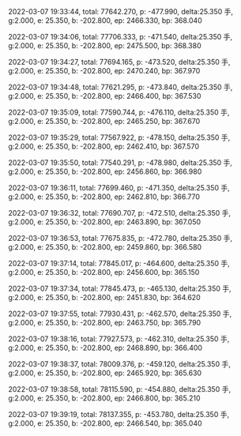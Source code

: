 2022-03-07 19:33:44, total: 77642.270, p: -477.990, delta:25.350 手, g:2.000, e: 25.350, b: -202.800, ep: 2466.330, bp: 368.040

2022-03-07 19:34:06, total: 77706.333, p: -471.540, delta:25.350 手, g:2.000, e: 25.350, b: -202.800, ep: 2475.500, bp: 368.380

2022-03-07 19:34:27, total: 77694.165, p: -473.520, delta:25.350 手, g:2.000, e: 25.350, b: -202.800, ep: 2470.240, bp: 367.970

2022-03-07 19:34:48, total: 77621.295, p: -473.840, delta:25.350 手, g:2.000, e: 25.350, b: -202.800, ep: 2466.400, bp: 367.530

2022-03-07 19:35:09, total: 77590.744, p: -476.110, delta:25.350 手, g:2.000, e: 25.350, b: -202.800, ep: 2465.250, bp: 367.670

2022-03-07 19:35:29, total: 77567.922, p: -478.150, delta:25.350 手, g:2.000, e: 25.350, b: -202.800, ep: 2462.410, bp: 367.570

2022-03-07 19:35:50, total: 77540.291, p: -478.980, delta:25.350 手, g:2.000, e: 25.350, b: -202.800, ep: 2456.860, bp: 366.980

2022-03-07 19:36:11, total: 77699.460, p: -471.350, delta:25.350 手, g:2.000, e: 25.350, b: -202.800, ep: 2462.810, bp: 366.770

2022-03-07 19:36:32, total: 77690.707, p: -472.510, delta:25.350 手, g:2.000, e: 25.350, b: -202.800, ep: 2463.890, bp: 367.050

2022-03-07 19:36:53, total: 77675.835, p: -472.780, delta:25.350 手, g:2.000, e: 25.350, b: -202.800, ep: 2459.860, bp: 366.580

2022-03-07 19:37:14, total: 77845.017, p: -464.600, delta:25.350 手, g:2.000, e: 25.350, b: -202.800, ep: 2456.600, bp: 365.150

2022-03-07 19:37:34, total: 77845.473, p: -465.130, delta:25.350 手, g:2.000, e: 25.350, b: -202.800, ep: 2451.830, bp: 364.620

2022-03-07 19:37:55, total: 77930.431, p: -462.570, delta:25.350 手, g:2.000, e: 25.350, b: -202.800, ep: 2463.750, bp: 365.790

2022-03-07 19:38:16, total: 77927.573, p: -462.310, delta:25.350 手, g:2.000, e: 25.350, b: -202.800, ep: 2468.890, bp: 366.400

2022-03-07 19:38:37, total: 78009.376, p: -459.120, delta:25.350 手, g:2.000, e: 25.350, b: -202.800, ep: 2465.920, bp: 365.630

2022-03-07 19:38:58, total: 78115.590, p: -454.880, delta:25.350 手, g:2.000, e: 25.350, b: -202.800, ep: 2466.800, bp: 365.210

2022-03-07 19:39:19, total: 78137.355, p: -453.780, delta:25.350 手, g:2.000, e: 25.350, b: -202.800, ep: 2466.540, bp: 365.040